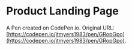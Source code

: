 # Product Landing Page

A Pen created on CodePen.io. Original URL: [https://codepen.io/jtmyers1983/pen/GRopGpo](https://codepen.io/jtmyers1983/pen/GRopGpo).


